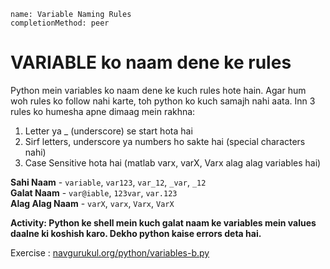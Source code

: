 
```ngMeta
name: Variable Naming Rules
completionMethod: peer
```
# VARIABLE ko naam dene ke rules

Python mein variables ko naam dene ke kuch rules hote hain. Agar hum woh rules ko follow nahi karte, toh python ko kuch samajh nahi aata. Inn 3 rules ko humesha apne dimaag mein rakhna:

1. Letter ya _ (underscore) se start hota hai
2. Sirf letters, underscore ya numbers ho sakte hai (special characters nahi)
3. Case Sensitive hota hai (matlab varx, varX, Varx alag alag variables hai)

**Sahi Naam** - `variable`,  `var123`,  `var_12`,  `_var`,  `_12`  
**Galat Naam** - `var@iable`, `123var`, `var.123`  
**Alag Alag Naam** - `varX`, `varx`, `Varx`, `VarX`

**Activity: Python ke shell mein kuch galat naam ke variables mein values daalne ki koshish karo. Dekho python kaise errors deta hai.**


Exercise  : [navgurukul.org/python/variables-b.py](http://navgurukul.org/python/variables-b.py)

